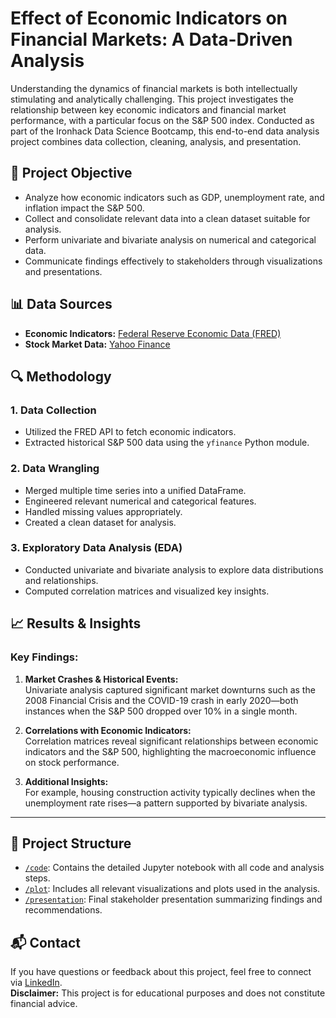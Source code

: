 # Effect of Economic Indicators on Financial Markets: A Data-Driven Analysis

Understanding the dynamics of financial markets is both intellectually stimulating and analytically challenging. This project investigates the relationship between key economic indicators and financial market performance, with a particular focus on the S&P 500 index. Conducted as part of the Ironhack Data Science Bootcamp, this end-to-end data analysis project combines data collection, cleaning, analysis, and presentation.

## 📌 Project Objective

- Analyze how economic indicators such as GDP, unemployment rate, and inflation impact the S&P 500.
- Collect and consolidate relevant data into a clean dataset suitable for analysis.
- Perform univariate and bivariate analysis on numerical and categorical data.
- Communicate findings effectively to stakeholders through visualizations and presentations.

## 📊 Data Sources

- **Economic Indicators:** [Federal Reserve Economic Data (FRED)](https://fred.stlouisfed.org/)
- **Stock Market Data:** [Yahoo Finance](https://finance.yahoo.com/)

## 🔍 Methodology

### 1. **Data Collection**
- Utilized the FRED API to fetch economic indicators.
- Extracted historical S&P 500 data using the `yfinance` Python module.

### 2. **Data Wrangling**
- Merged multiple time series into a unified DataFrame.
- Engineered relevant numerical and categorical features.
- Handled missing values appropriately.
- Created a clean dataset for analysis.

### 3. **Exploratory Data Analysis (EDA)**
- Conducted univariate and bivariate analysis to explore data distributions and relationships.
- Computed correlation matrices and visualized key insights.

## 📈 Results & Insights

### Key Findings:
1. **Market Crashes & Historical Events:**  
   Univariate analysis captured significant market downturns such as the 2008 Financial Crisis and the COVID-19 crash in early 2020—both instances when the S&P 500 dropped over 10% in a single month.

2. **Correlations with Economic Indicators:**  
   Correlation matrices reveal significant relationships between economic indicators and the S&P 500, highlighting the macroeconomic influence on stock performance.

3. **Additional Insights:**  
   For example, housing construction activity typically declines when the unemployment rate rises—a pattern supported by bivariate analysis.

---

## 📁 Project Structure

- [`/code`](./code): Contains the detailed Jupyter notebook with all code and analysis steps.
- [`/plot`](./plot): Includes all relevant visualizations and plots used in the analysis.
- [`/presentation`](./presentation): Final stakeholder presentation summarizing findings and recommendations.

## 📬 Contact

If you have questions or feedback about this project, feel free to connect via [LinkedIn](https://www.linkedin.com/in/abhishekchemistry).  
**Disclaimer:** This project is for educational purposes and does not constitute financial advice.
